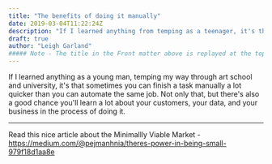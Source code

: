 ```yaml
---
title: "The benefits of doing it manually"
date: 2019-03-04T11:22:24Z
description: "If I learned anything from temping as a teenager, it's that sometimes you can complete a task quicker manually, than you can automate it. "
draft: true
author: "Leigh Garland"
##### Note - The title in the Front matter above is replayed at the top of the rendered article
---
```


If I learned anything as a young man, temping my way through art school and university, it's that sometimes you can finish a task manually a lot quicker than you can automate the same job. Not only that, but there's also a good chance you'll learn a lot about your customers, your data, and your business in the process of doing it.

----

Read this nice article about the Minimallly Viable Market - https://medium.com/@pejmanhnia/theres-power-in-being-small-979f18d1aa8e